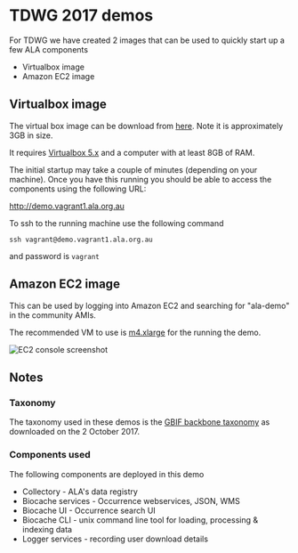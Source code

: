 # TDWG 2017 demos

For TDWG we have created 2 images that can be used to quickly start up a few ALA components

* Virtualbox image
* Amazon EC2 image

## Virtualbox image

The virtual box image can be download from [here](https://s3.ca-central-1.amazonaws.com/ala-virtualbox/ALA_DEMO_20170929.ova). Note it is approximately 3GB in size.

It requires [Virtualbox 5.x](https://www.virtualbox.org) and a computer with at least 8GB of RAM.

The initial startup may take a couple of minutes (depending on your machine). Once you have this running you should be able to access the components using the following URL:

http://demo.vagrant1.ala.org.au

To ssh to the running machine use the following command

```
ssh vagrant@demo.vagrant1.ala.org.au
```

and password is `vagrant`


## Amazon EC2 image

This can be used by logging into Amazon EC2 and searching for "ala-demo" in the community AMIs.

The recommended VM to use is [m4.xlarge](https://aws.amazon.com/ec2/instance-types/) for the running the demo.

![EC2 console screenshot](https://s3.eu-central-1.amazonaws.com/tdwg-doco/Screenshot+2017-10-03+07.36.54.png)


## Notes

### Taxonomy
The taxonomy used in these demos is the [GBIF backbone taxonomy](https://www.gbif.org/dataset/d7dddbf4-2cf0-4f39-9b2a-bb099caae36c) as downloaded on the 2 October 2017.

### Components used
The following components are deployed in this demo
* Collectory - ALA's data registry
* Biocache services - Occurrence webservices, JSON, WMS
* Biocache UI - Occurrence search UI
* Biocache CLI - unix command line tool for loading, processing & indexing data
* Logger services - recording user download details

